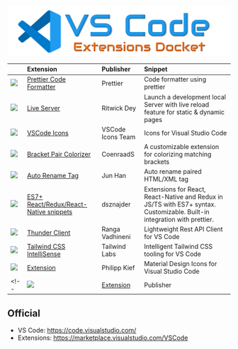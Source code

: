 <img src="icons/logo.png" alt="VSCode Extensions Docket"> 

|           | Extension | Publisher| Snippet |
|  ---      | :---      | :---     |  :---   |
|<img width="100" src="https://esbenp.gallerycdn.vsassets.io/extensions/esbenp/prettier-vscode/9.2.0/1643472694801/Microsoft.VisualStudio.Services.Icons.Default"> | [Prettier Code Formatter](https://marketplace.visualstudio.com/items?itemName=esbenp.prettier-vscode) | Prettier | Code formatter using prettier |
|<img width="100" src="https://ritwickdey.gallerycdn.vsassets.io/extensions/ritwickdey/liveserver/5.7.4/1643011470561/Microsoft.VisualStudio.Services.Icons.Default"> | [Live Server](https://marketplace.visualstudio.com/items?itemName=ritwickdey.LiveServer) |Ritwick Dey |Launch a development local Server with live reload feature for static & dynamic pages |
|<img width="100" src="https://vscode-icons-team.gallerycdn.vsassets.io/extensions/vscode-icons-team/vscode-icons/11.8.0/1638640450382/Microsoft.VisualStudio.Services.Icons.Default"> | [VSCode Icons](https://marketplace.visualstudio.com/items?itemName=vscode-icons-team.vscode-icons) |VSCode Icons Team |Icons for Visual Studio Code |
|<img width="100" src="https://coenraads.gallerycdn.vsassets.io/extensions/coenraads/bracket-pair-colorizer/1.0.62/1639429155773/Microsoft.VisualStudio.Services.Icons.Default" > | [Bracket Pair Colorizer](https://marketplace.visualstudio.com/items?itemName=CoenraadS.bracket-pair-colorizer) |CoenraadS |A customizable extension for colorizing matching brackets |
|<img width="100" src="https://formulahendry.gallerycdn.vsassets.io/extensions/formulahendry/auto-rename-tag/0.1.9/1634044270873/Microsoft.VisualStudio.Services.Icons.Default" > | [Auto Rename Tag](https://marketplace.visualstudio.com/items?itemName=formulahendry.auto-rename-tag) |Jun Han |Auto rename paired HTML/XML tag |
|<img width="100" src="https://dsznajder.gallerycdn.vsassets.io/extensions/dsznajder/es7-react-js-snippets/4.1.0/1642684475025/Microsoft.VisualStudio.Services.Icons.Default" > | [ES7+ React/Redux/React-Native snippets](https://marketplace.visualstudio.com/items?itemName=dsznajder.es7-react-js-snippets) | dsznajder |Extensions for React, React-Native and Redux in JS/TS with ES7+ syntax. Customizable. Built-in integration with prettier.|
|<img width="100" src="https://rangav.gallerycdn.vsassets.io/extensions/rangav/vscode-thunder-client/1.11.1/1643291824820/Microsoft.VisualStudio.Services.Icons.Default" > | [Thunder Client](https://marketplace.visualstudio.com/items?itemName=rangav.vscode-thunder-client) |Ranga Vadhineni | Lightweight Rest API Client for VS Code|
|<img width="100" src="https://bradlc.gallerycdn.vsassets.io/extensions/bradlc/vscode-tailwindcss/0.7.6/1642429283725/Microsoft.VisualStudio.Services.Icons.Default" > | [Tailwind CSS IntelliSense](https://marketplace.visualstudio.com/items?itemName=bradlc.vscode-tailwindcss) | Tailwind Labs |Intelligent Tailwind CSS tooling for VS Code |
|<img width="100" src="https://pkief.gallerycdn.vsassets.io/extensions/pkief/material-icon-theme/4.13.0/1644538706149/Microsoft.VisualStudio.Services.Icons.Default"> | [Extension](https://marketplace.visualstudio.com/items?itemName=PKief.material-icon-theme) | Philipp Kief |Material Design Icons for Visual Studio Code |
<!-- |<img width="100" src="ICON_URL" > | [Extension](EXT_URL) | Publisher |Snippet | -->



## Official
 - VS Code: https://code.visualstudio.com/
 - Extensions: https://marketplace.visualstudio.com/VSCode

